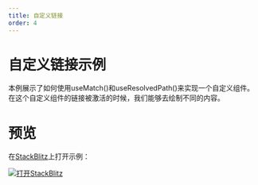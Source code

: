 ```yaml
---
title: 自定义链接
order: 4
---
```


# 自定义链接示例
本例展示了如何使用useMatch()和useResolvedPath()来实现一个自定义<Link>组件。在这个自定义组件的链接被激活的时候，我们能够去绘制不同的内容。     

# 预览
在[StackBlitz](https://stackblitz.com/)上打开示例：      

[![打开StackBlitz](https://developer.stackblitz.com/img/open_in_stackblitz.svg)](https://stackblitz.com/edit/github-5e8ihj?file=src/App.tsx)      
